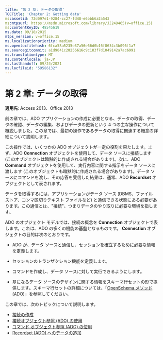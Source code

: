 ```yaml
---
title: '第 2 章: データの取得'
TOCTitle: 'Chapter 2: Getting data'
ms:assetid: 72d097e1-9284-cc27-fd48-e6bbb6a2a543
ms:mtpsurl: https://msdn.microsoft.com/library/JJ249465(v=office.15)
ms:contentKeyID: 48545619
ms.date: 09/18/2015
mtps_version: v=office.15
ms.localizationpriority: medium
ms.openlocfilehash: 6fca58a5235e37a56e66d0b16f8634c3b096f1a7
ms.sourcegitcommit: a1d9041c20256616c9c183f7d1049142a7ac6991
ms.translationtype: MT
ms.contentlocale: ja-JP
ms.lasthandoff: 09/24/2021
ms.locfileid: "59586132"
---
```

# <a name="chapter-2-getting-data"></a>第 2 章: データの取得

**適用先**: Access 2013、Office 2013

前の章では、ADO アプリケーションの作成に必要となる、データの取得、データの確認、データの編集、およびデータの更新という 4 つの主な操作について概説しました。この章では、最初の操作であるデータの取得に関連する概念の詳細について説明します。

この操作では、いくつかの ADO オブジェクトが一定の役割を果たします。まず、ADO **Connection** オブジェクトを使用して、データ ソースに接続します (このオブジェクトは暗黙的に作成される場合があります)。次に、ADO **Command** オブジェクトを使用して、実行内容に関する指示をデータ ソースに渡します (このオブジェクトも暗黙的に作成される場合があります)。データ ソースにコマンドを渡し、その応答を受信した結果は、通常、ADO **Recordset** オブジェクトとして表されます。

データを取得するには、アプリケーションがデータ ソース (DBMS、ファイル ストア、コンマ区切りテキスト ファイルなど) と通信できる状態にある必要があります。この通信とは、"接続"、つまりデータのやり取りに必要な環境を指します。

ADO のオブジェクト モデルでは、接続の概念を **Connection** オブジェクトで表します。これは、ADO の多くの機能の基盤となるものです。 **Connection** オブジェクトの目的は次のとおりです。

- ADO が、データ ソースと通信し、セッションを確立するために必要な情報を定義します。

- セッションのトランザクション機能を定義します。

- コマンドを作成し、データ ソースに対して実行できるようにします。

- 基になるデータ ソースのデザインに関する情報をスキーマ行セットの形で提供します。スキーマ行セットの詳細については、「[OpenSchema メソッド (ADO)](openschema-method-ado.md)」を参照してください。

この章では、次のトピックについて説明します。

- [接続の作成](making-a-connection.md)
- [接続オブジェクト参照 (ADO) の使用](using-the-connection-object-access.md)
- [コマンド オブジェクト参照 (ADO) の使用](using-the-command-object-access.md)
- [Recordset (ADO) へのデータの追加](adding-data-to-a-recordset.md)

